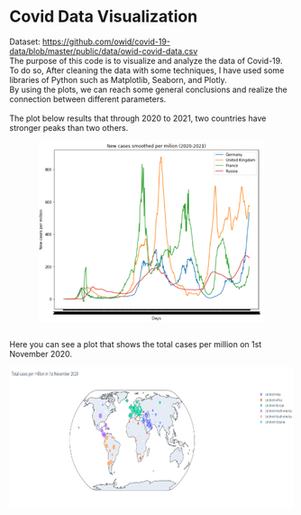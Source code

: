 # Covid Data Visualization
Dataset: https://github.com/owid/covid-19-data/blob/master/public/data/owid-covid-data.csv <br>
 The purpose of this code is to visualize and analyze the data of Covid-19. To do so, After cleaning the data with some techniques, I have used some libraries of Python such as Matplotlib, Seaborn, and Plotly.<br>
 By using the plots, we can reach some general conclusions and realize the connection between different parameters.<br><br>
 The plot below results that  through 2020 to 2021, two countries have stronger peaks than two others.
 <div align=center>
  <img src="./assets/2.PNG" width="400"  align="center"/>
</div>

<br>

 Here you can see a plot that shows the total cases per million on 1st November 2020.<br>
 
<div align=center>
  <img src="./assets/1.PNG" width="600" height="250"/>
</div>
